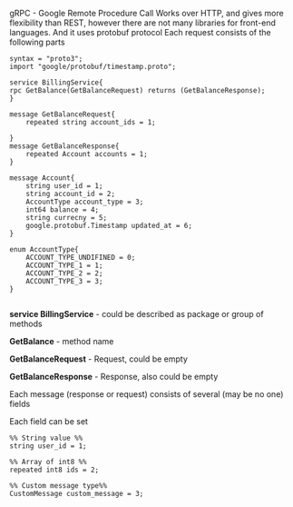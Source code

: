 gRPC - Google Remote Procedure Call 
Works over HTTP, and gives more flexibility than REST, however there are not many libraries for front-end languages.
And it uses protobuf protocol
Each request consists of the following parts
```
syntax = "proto3";
import "google/protobuf/timestamp.proto";

service BillingService{
rpc GetBalance(GetBalanceRequest) returns (GetBalanceResponse);
}

message GetBalanceRequest{
    repeated string account_ids = 1;

}
message GetBalanceResponse{
    repeated Account accounts = 1;
}

message Account{
    string user_id = 1;
    string account_id = 2;
    AccountType account_type = 3;
    int64 balance = 4;
    string currecny = 5;
    google.protobuf.Timestamp updated_at = 6;
}

enum AccountType{
    ACCOUNT_TYPE_UNDIFINED = 0;
    ACCOUNT_TYPE_1 = 1;
    ACCOUNT_TYPE_2 = 2;
    ACCOUNT_TYPE_3 = 3;
}


```

**service BillingService** - could be described as package or group of methods

**GetBalance** - method name

**GetBalanceRequest** - Request, could be empty

**GetBalanceResponse** - Response, also could be empty

Each message (response or request) consists of several (may be no one) fields

Each field can be set 

```
%% String value %%
string user_id = 1;

%% Array of int8 %%
repeated int8 ids = 2;

%% Custom message type%%
CustomMessage custom_message = 3;
